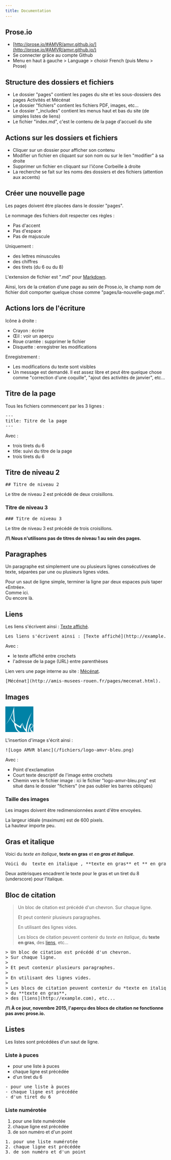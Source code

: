 ```yaml
---
title: Documentation
---
```


## Prose.io

- [http://prose.io/#AMVR/amvr.github.io/](http://prose.io/#AMVR/amvr.github.io/)
- Se connecter grâce au compte Github
- Menu en haut à gauche > Language > choisir French (puis Menu > Prose)

## Structure des dossiers et fichiers

- Le dossier "pages" contient les pages du site et les sous-dossiers des pages Activités et Mécénat
- Le dossier "fichiers" contient les fichiers PDF, images, etc...
- Le dossier "\_includes" contient les menus haut et bas du site (de simples listes de liens)
- Le fichier "index.md", c'est le contenu de la page d'accueil du site

## Actions sur les dossiers et fichiers

- Cliquer sur un dossier pour afficher son contenu
- Modifier un fichier en cliquant sur son nom ou sur le lien "modifier" à sa droite
- Supprimer un fichier en cliquant sur l'iĉone Corbeille à droite
- La recherche se fait sur les noms des dossiers et des fichiers (attention aux accents)

## Créer une nouvelle page

Les pages doivent être placées dans le dossier "pages".

Le nommage des fichiers doit respecter ces règles : 

- Pas d'accent
- Pas d'espace
- Pas de majuscule

Uniquement :

- des lettres minuscules
- des chiffres
- des tirets (du 6 ou du 8)

L'extension de fichier est ".md" pour [Markdown](https://fr.wikipedia.org/wiki/Markdown).

Ainsi, lors de la création d'une page au sein de Prose.io, le champ nom de fichier doit comporter quelque chose comme "pages/la-nouvelle-page.md".

## Actions lors de l'écriture

Icône à droite :

- Crayon : écrire
- Œil : voir un aperçu
- Roue crantée : supprimer le fichier
- Disquette : enregistrer les modifications

Enregistrement :

- Les modifications du texte sont visibles
- Un message est demandé. Il est assez libre et peut être quelque chose comme "correction d'une coquille", "ajout des activités de janvier", etc...

## Titre de la page

Tous les fichiers commencent par les 3 lignes :

<pre>
---
title: Titre de la page
---
</pre>

Avec :

- trois tirets du 6
- title: suivi du titre de la page
- trois tirets du 6

## Titre de niveau 2

<pre>
## Titre de niveau 2
</pre>

Le titre de niveau 2 est précédé de deux croisillons.

### Titre de niveau 3

<pre>
### Titre de niveau 3
</pre>

Le titre de niveau 3 est précédé de trois croisillons.

**/!\ Nous n'utilisons pas de titres de niveau 1 au sein des pages.**

## Paragraphes

Un paragraphe est simplement une ou plusieurs lignes consécutives de texte, séparées par une ou plusieurs lignes vides.

Pour un saut de ligne simple, terminer la ligne par deux espaces puis taper «Entrée».  
Comme ici.  
Ou encore là.

## Liens

Les liens s'écrivent ainsi : [Texte affiché](http://example.com).

<pre>
Les liens s'écrivent ainsi : [Texte affiché](http://example.com).
</pre>

Avec :

- le texte affiché entre crochets
- l'adresse de la page (URL) entre parenthèses

Lien vers une page interne au site : [Mécénat](http://amis-musees-rouen.fr/pages/mecenat.html).

<pre>
[Mécénat](http://amis-musees-rouen.fr/pages/mecenat.html).
</pre>

## Images

![Logo AMVR blanc](/fichiers/logo-amvr-bleu.png)

L'insertion d'image s'écrit ainsi :

<pre>
![Logo AMVR blanc](/fichiers/logo-amvr-bleu.png)
</pre>

Avec :

- Point d'exclamation
- Court texte descriptif de l'image entre crochets
- Chemin vers le fichier image : ici le fichier "logo-amvr-bleu.png" est situé dans le dossier "fichiers" (ne pas oublier les barres obliques)

### Taille des images

Les images doivent être redimensionnées avant d'être envoyées.

La largeur idéale (maximum) est de 600 pixels.  
La hauteur importe peu.

## Gras et italique

Voici du _texte en italique_, **texte en gras** et **_en gras et italique_**.

<pre>
Voici du _texte en italique_, **texte en gras** et **_en gras et italique_**.
</pre>

Deux astérisques encadrent le texte pour le gras et un tiret du 8 (underscore) pour l'italique.

## Bloc de citation

> Un bloc de citation est précédé d'un chevron.
> Sur chaque ligne.
>
> Et peut contenir plusieurs paragraphes.
>
> En utilisant des lignes vides.
>
> Les blocs de citation peuvent contenir du *texte en italique*, 
> du **texte en gras**, 
> des [liens](http://example.com), etc...

<pre>
> Un bloc de citation est précédé d'un chevron.
> Sur chaque ligne.
>
> Et peut contenir plusieurs paragraphes.
>
> En utilisant des lignes vides.
>
> Les blocs de citation peuvent contenir du *texte en italique*, 
> du **texte en gras**, 
> des [liens](http://example.com), etc...
</pre>

**/!\ À ce jour, novembre 2015, l'aperçu des blocs de citation ne fonctionne pas avec prose.io.**

## Listes

Les listes sont précédées d'un saut de ligne.

### Liste à puces

- pour une liste à puces
- chaque ligne est précédée
- d'un tiret du 6

<pre>
- pour une liste à puces
- chaque ligne est précédée
- d'un tiret du 6
</pre>

### Liste numérotée

1. pour une liste numérotée
2. chaque ligne est précédée
3. de son numéro et d'un point


<pre>
1. pour une liste numérotée
2. chaque ligne est précédée
3. de son numéro et d'un point
</pre>